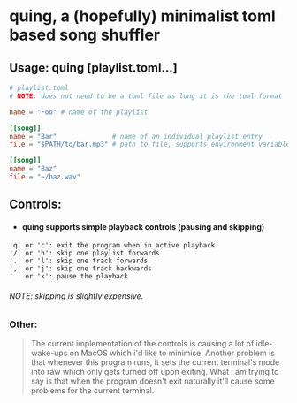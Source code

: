 # quing, a (hopefully) minimalist toml based song shuffler

## Usage: quing [playlist.toml...]
```toml
# playlist.toml
# NOTE: does not need to be a toml file as long it is the toml format

name = "Foo" # name of the playlist

[[song]]
name = "Bar"              # name of an individual playlist entry
file = "$PATH/to/bar.mp3" # path to file, supports environment variables and '~'

[[song]]
name = "Baz"
file = "~/baz.wav"
```

## Controls:
- #### quing supports simple playback controls (pausing and skipping)
```
'q' or 'c': exit the program when in active playback
'/' or 'h': skip one playlist forwards
'.' or 'l': skip one track forwards
',' or 'j': skip one track backwards
' ' or 'k': pause the playback
```

###### NOTE: skipping is slightly expensive.

### Other:
> The current implementation of the controls is causing a lot of idle-wake-ups on MacOS which i'd like to minimise.
> Another problem is that whenever this program runs, it sets the current terminal's mode into raw which only gets turned off upon exiting.
> What i am trying to say is that when the program doesn't exit naturally it'll cause some problems for the current terminal.

